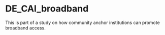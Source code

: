 # DE_CAI_broadband
This is part of a study on how community anchor institutions can promote broadband access.
